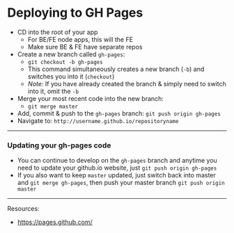 # Deploying to GH Pages

- CD into the root of your app
  - For BE/FE node apps, this will the FE
  - Make sure BE & FE have separate repos
- Create a new branch called `gh-pages`:
  - `git checkout -b gh-pages`
  - This command simultaneously creates a new branch (`-b`) and switches you into it (`checkout`)
  - *Note:* If you have already created the branch & simply need to switch into it, omit the `-b`
- Merge your most recent code into the new branch:
  - `git merge master`
- Add, commit & push to the `gh-pages` branch:
  `git push origin gh-pages`
- Navigate to: `http://username.github.io/repositoryname`


---


### Updating your gh-pages code
- You can continue to develop on the `gh-pages` branch and anytime you need to update your github.io website, just `git push origin gh-pages`
- If you also want to keep `master` updated, just switch back into master and `git merge gh-pages`, then push your master branch `git push origin master`


---


Resources:
- https://pages.github.com/
